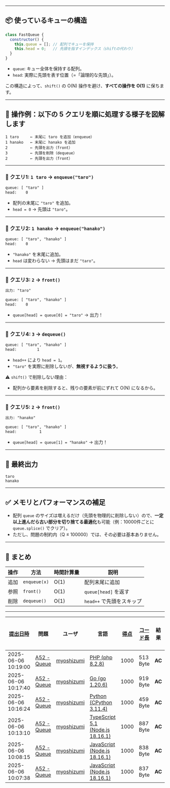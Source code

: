 
---

## 📦 使っているキューの構造

```js
class FastQueue {
  constructor() {
    this.queue = []; // 配列でキューを保持
    this.head = 0;   // 先頭を指すインデックス（shiftの代わり）
  }
}
```

* `queue`: キュー全体を保持する配列。
* `head`: 実際に先頭を表す位置（=「論理的な先頭」）。

この構造によって、`shift()` の O(N) 操作を避け、**すべての操作を O(1)** に保ちます。

---

## 🧪 操作例：以下の 5 クエリを順に処理する様子を図解します

```
1 taro     ← 末尾に taro を追加（enqueue）
1 hanako   ← 末尾に hanako を追加
2          ← 先頭を出力（front）
3          ← 先頭を削除（dequeue）
2          ← 先頭を出力（front）
```

---

### 🔷 クエリ1: `1 taro` → `enqueue("taro")`

```txt
queue: [ "taro" ]
head:    0
```

* 配列の末尾に `"taro"` を追加。
* `head = 0` → 先頭は `"taro"`。

---

### 🔷 クエリ2: `1 hanako` → `enqueue("hanako")`

```txt
queue: [ "taro", "hanako" ]
head:    0
```

* `"hanako"` を末尾に追加。
* `head` は変わらない → 先頭はまだ `"taro"`。

---

### 🔷 クエリ3: `2` → `front()`

```txt
出力: "taro"

queue: [ "taro", "hanako" ]
head:    0
```

* `queue[head] = queue[0] = "taro"` → 出力！

---

### 🔷 クエリ4: `3` → `dequeue()`

```txt
queue: [ "taro", "hanako" ]
head:         1
```

* `head++` により `head = 1`。
* `"taro"` を実際に削除しないが、**無視するように扱う**。

⚠️ `shift()` で削除しない理由：

* 配列から要素を削除すると、残りの要素が前にずれて O(N) になるから。

---

### 🔷 クエリ5: `2` → `front()`

```txt
出力: "hanako"

queue: [ "taro", "hanako" ]
head:          1
```

* `queue[head] = queue[1] = "hanako"` → 出力！

---

## 🧾 最終出力

```
taro
hanako
```

---

## ✅ メモリとパフォーマンスの補足

* 配列 `queue` のサイズは増えるだけ（先頭を物理的に削除しない）ので、**一定以上進んだら古い部分を切り捨てる最適化**も可能（例：10000件ごとに `queue.splice()` でクリア）。
* ただし、問題の制約内（Q ≤ 100000）では、その必要は基本ありません。

---

## 📌 まとめ

| 操作 | 方法           | 時間計算量 | 説明                |
| -- | ------------ | ----- | ----------------- |
| 追加 | `enqueue(x)` | O(1)  | 配列末尾に追加           |
| 参照 | `front()`    | O(1)  | `queue[head]` を返す |
| 削除 | `dequeue()`  | O(1)  | `head++` で先頭をスキップ |

---

| [提出日時](https://atcoder.jp/contests/tessoku-book/submissions/me?desc=true&orderBy=created) | 問題 | ユーザ | 言語 | [得点](https://atcoder.jp/contests/tessoku-book/submissions/me?desc=true&orderBy=score) | [コード長](https://atcoder.jp/contests/tessoku-book/submissions/me?orderBy=source_length) | 結果 | [実行時間](https://atcoder.jp/contests/tessoku-book/submissions/me?orderBy=time_consumption) | [メモリ](https://atcoder.jp/contests/tessoku-book/submissions/me?orderBy=memory_consumption) |  |
| --- | --- | --- | --- | --- | --- | --- | --- | --- | --- |
| 2025-06-06 10:19:00 | [A52 - Queue](https://atcoder.jp/contests/tessoku-book/tasks/tessoku_book_az) | [myoshizumi](https://atcoder.jp/users/myoshizumi) | [PHP (php 8.2.8)](https://atcoder.jp/contests/tessoku-book/submissions/me?f.Language=5016) | 1000 | 513 Byte | **AC** | 33 ms | 25844 KiB | [詳細](https://atcoder.jp/contests/tessoku-book/submissions/66474916) |
| 2025-06-06 10:17:40 | [A52 - Queue](https://atcoder.jp/contests/tessoku-book/tasks/tessoku_book_az) | [myoshizumi](https://atcoder.jp/users/myoshizumi) | [Go (go 1.20.6)](https://atcoder.jp/contests/tessoku-book/submissions/me?f.Language=5002) | 1000 | 919 Byte | **AC** | 22 ms | 8888 KiB | [詳細](https://atcoder.jp/contests/tessoku-book/submissions/66474903) |
| 2025-06-06 10:16:24 | [A52 - Queue](https://atcoder.jp/contests/tessoku-book/tasks/tessoku_book_az) | [myoshizumi](https://atcoder.jp/users/myoshizumi) | [Python (CPython 3.11.4)](https://atcoder.jp/contests/tessoku-book/submissions/me?f.Language=5055) | 1000 | 459 Byte | **AC** | 40 ms | 16036 KiB | [詳細](https://atcoder.jp/contests/tessoku-book/submissions/66474894) |
| 2025-06-06 10:13:10 | [A52 - Queue](https://atcoder.jp/contests/tessoku-book/tasks/tessoku_book_az) | [myoshizumi](https://atcoder.jp/users/myoshizumi) | [TypeScript 5.1 (Node.js 18.16.1)](https://atcoder.jp/contests/tessoku-book/submissions/me?f.Language=5058) | 1000 | 887 Byte | **AC** | 99 ms | 66224 KiB | [詳細](https://atcoder.jp/contests/tessoku-book/submissions/66474852) |
| 2025-06-06 10:08:15 | [A52 - Queue](https://atcoder.jp/contests/tessoku-book/tasks/tessoku_book_az) | [myoshizumi](https://atcoder.jp/users/myoshizumi) | [JavaScript (Node.js 18.16.1)](https://atcoder.jp/contests/tessoku-book/submissions/me?f.Language=5009) | 1000 | 838 Byte | **AC** | 121 ms | 66036 KiB | [詳細](https://atcoder.jp/contests/tessoku-book/submissions/66474792) |
| 2025-06-06 10:07:38 | [A52 - Queue](https://atcoder.jp/contests/tessoku-book/tasks/tessoku_book_az) | [myoshizumi](https://atcoder.jp/users/myoshizumi) | [JavaScript (Node.js 18.16.1)](https://atcoder.jp/contests/tessoku-book/submissions/me?f.Language=5009) | 1000 | 837 Byte | **AC** | 155 ms | 72632 KiB | [詳細](https://atcoder.jp/contests/tessoku-book/submissions/66474790) |